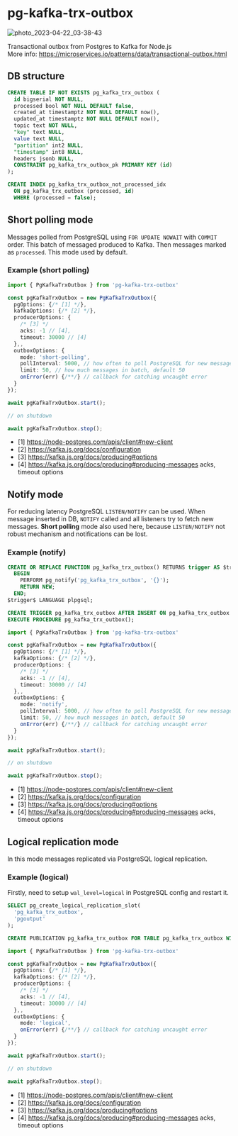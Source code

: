 # pg-kafka-trx-outbox

![photo_2023-04-22_03-38-43](https://user-images.githubusercontent.com/1832800/234091651-2a496563-6016-45fa-96f6-0b875899fe7e.jpg)

Transactional outbox from Postgres to Kafka for Node.js<br/>
More info: https://microservices.io/patterns/data/transactional-outbox.html

## DB structure

```sql
CREATE TABLE IF NOT EXISTS pg_kafka_trx_outbox (
  id bigserial NOT NULL,
  processed bool NOT NULL DEFAULT false,
  created_at timestamptz NOT NULL DEFAULT now(),
  updated_at timestamptz NOT NULL DEFAULT now(),
  topic text NOT NULL,
  "key" text NULL,
  value text NULL,
  "partition" int2 NULL,
  "timestamp" int8 NULL,
  headers jsonb NULL,
  CONSTRAINT pg_kafka_trx_outbox_pk PRIMARY KEY (id)
);

CREATE INDEX pg_kafka_trx_outbox_not_processed_idx
  ON pg_kafka_trx_outbox (processed, id)
  WHERE (processed = false);
```

## Short polling mode

Messages polled from PostgreSQL using `FOR UPDATE NOWAIT` with `COMMIT` order. This batch of messaged produced to Kafka. Then messages marked as `processed`. This mode used by default.

### Example (short polling)

```ts
import { PgKafkaTrxOutbox } from 'pg-kafka-trx-outbox'

const pgKafkaTrxOutbox = new PgKafkaTrxOutbox({
  pgOptions: {/* [1] */},
  kafkaOptions: {/* [2] */},
  producerOptions: {
    /* [3] */
    acks: -1 // [4],
    timeout: 30000 // [4]
  },,
  outboxOptions: {
    mode: 'short-polling',
    pollInterval: 5000, // how often to poll PostgreSQL for new messages, default 5000 milliseconds
    limit: 50, // how much messages in batch, default 50
    onError(err) {/**/} // callback for catching uncaught error
  }
});

await pgKafkaTrxOutbox.start();

// on shutdown

await pgKafkaTrxOutbox.stop();
```

- [1] https://node-postgres.com/apis/client#new-client
- [2] https://kafka.js.org/docs/configuration
- [3] https://kafka.js.org/docs/producing#options
- [4] https://kafka.js.org/docs/producing#producing-messages acks, timeout options

## Notify mode

For reducing latency PostgreSQL `LISTEN/NOTIFY` can be used. When message inserted in DB, `NOTIFY` called and all listeners try to fetch new messages.
**Short polling** mode also used here, because `LISTEN/NOTIFY` not robust mechanism and notifications can be lost.

### Example (notify)

```sql
CREATE OR REPLACE FUNCTION pg_kafka_trx_outbox() RETURNS trigger AS $trigger$
  BEGIN
    PERFORM pg_notify('pg_kafka_trx_outbox', '{}');
    RETURN NEW;
  END;
$trigger$ LANGUAGE plpgsql;

CREATE TRIGGER pg_kafka_trx_outbox AFTER INSERT ON pg_kafka_trx_outbox
EXECUTE PROCEDURE pg_kafka_trx_outbox();
```

```ts
import { PgKafkaTrxOutbox } from 'pg-kafka-trx-outbox'

const pgKafkaTrxOutbox = new PgKafkaTrxOutbox({
  pgOptions: {/* [1] */},
  kafkaOptions: {/* [2] */},
  producerOptions: {
    /* [3] */
    acks: -1 // [4],
    timeout: 30000 // [4]
  },,
  outboxOptions: {
    mode: 'notify',
    pollInterval: 5000, // how often to poll PostgreSQL for new messages, default 5000 milliseconds
    limit: 50, // how much messages in batch, default 50
    onError(err) {/**/} // callback for catching uncaught error
  }
});

await pgKafkaTrxOutbox.start();

// on shutdown

await pgKafkaTrxOutbox.stop();
```

- [1] https://node-postgres.com/apis/client#new-client
- [2] https://kafka.js.org/docs/configuration
- [3] https://kafka.js.org/docs/producing#options
- [4] https://kafka.js.org/docs/producing#producing-messages acks, timeout options

## Logical replication mode

In this mode messages replicated via PostgreSQL logical replication.

### Example (logical)

Firstly, need to setup `wal_level=logical` in PostgreSQL config and restart it.

```sql
SELECT pg_create_logical_replication_slot(
  'pg_kafka_trx_outbox',
  'pgoutput'
);

CREATE PUBLICATION pg_kafka_trx_outbox FOR TABLE pg_kafka_trx_outbox WITH (publish = 'insert');
```

```ts
import { PgKafkaTrxOutbox } from 'pg-kafka-trx-outbox'

const pgKafkaTrxOutbox = new PgKafkaTrxOutbox({
  pgOptions: {/* [1] */},
  kafkaOptions: {/* [2] */},
  producerOptions: {
    /* [3] */
    acks: -1 // [4],
    timeout: 30000 // [4]
  },,
  outboxOptions: {
    mode: 'logical',
    onError(err) {/**/} // callback for catching uncaught error
  }
});

await pgKafkaTrxOutbox.start();

// on shutdown

await pgKafkaTrxOutbox.stop();
```

- [1] https://node-postgres.com/apis/client#new-client
- [2] https://kafka.js.org/docs/configuration
- [3] https://kafka.js.org/docs/producing#options
- [4] https://kafka.js.org/docs/producing#producing-messages acks, timeout options
